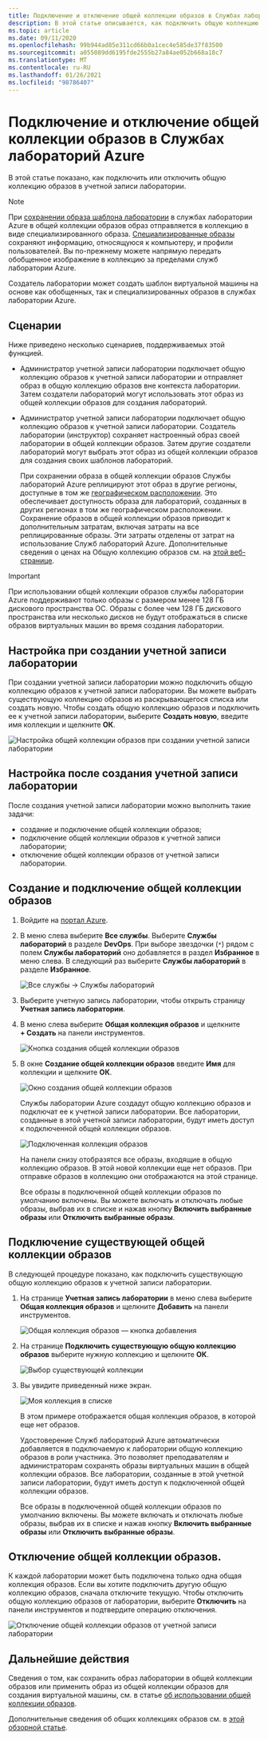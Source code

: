 ```yaml
---
title: Подключение и отключение общей коллекции образов в Службах лабораторий Azure | Документация Майкрософт
description: В этой статье описывается, как подключить общую коллекцию образов к лаборатории для аудитории в Службах лабораторий Azure.
ms.topic: article
ms.date: 09/11/2020
ms.openlocfilehash: 99b944ad85e311cd66b0a1cec4e585de37f83500
ms.sourcegitcommit: a055089dd6195fde2555b27a84ae052b668a18c7
ms.translationtype: MT
ms.contentlocale: ru-RU
ms.lasthandoff: 01/26/2021
ms.locfileid: "98786407"
---
```

# <a name="attach-or-detach-a-shared-image-gallery-in-azure-lab-services"></a>Подключение и отключение общей коллекции образов в Службах лабораторий Azure
В этой статье показано, как подключить или отключить общую коллекцию образов в учетной записи лаборатории. 

> [!NOTE]
> При [сохранении образа шаблона лаборатории](how-to-use-shared-image-gallery.md#save-an-image-to-the-shared-image-gallery) в службах лаборатории Azure в общей коллекции образов образ отправляется в коллекцию в виде специализированного образа. [Специализированные образы](../virtual-machines/shared-image-galleries.md#generalized-and-specialized-images) сохраняют информацию, относящуюся к компьютеру, и профили пользователей. Вы по-прежнему можете напрямую передать обобщенное изображение в коллекцию за пределами служб лаборатории Azure. 
>
> Создатель лаборатории может создать шаблон виртуальной машины на основе как обобщенных, так и специализированных образов в службах лаборатории Azure. 

## <a name="scenarios"></a>Сценарии
Ниже приведено несколько сценариев, поддерживаемых этой функцией. 

- Администратор учетной записи лаборатории подключает общую коллекцию образов к учетной записи лаборатории и отправляет образ в общую коллекцию образов вне контекста лаборатории. Затем создатели лабораторий могут использовать этот образ из общей коллекции образов для создания лабораторий. 
- Администратор учетной записи лаборатории подключает общую коллекцию образов к учетной записи лаборатории. Создатель лаборатории (инструктор) сохраняет настроенный образ своей лаборатории в общей коллекции образов. Затем другие создатели лабораторий могут выбрать этот образ из общей коллекции образов для создания своих шаблонов лабораторий. 

    При сохранении образа в общей коллекции образов Службы лабораторий Azure реплицируют этот образ в другие регионы, доступные в том же [географическом расположении](https://azure.microsoft.com/global-infrastructure/geographies/). Это обеспечивает доступность образа для лабораторий, созданных в других регионах в том же географическом расположении. Сохранение образов в общей коллекции образов приводит к дополнительным затратам, включая затраты на все реплицированные образы. Эти затраты отделены от затрат на использование Служб лабораторий Azure. Дополнительные сведения о ценах на Общую коллекцию образов см. на [этой веб-странице](../virtual-machines/shared-image-galleries.md#billing).

> [!IMPORTANT]
> При использовании общей коллекции образов службы лаборатории Azure поддерживают только образы с размером менее 128 ГБ дискового пространства ОС. Образы с более чем 128 ГБ дискового пространства или несколько дисков не будут отображаться в списке образов виртуальных машин во время создания лаборатории.

## <a name="configure-at-the-time-of-lab-account-creation"></a>Настройка при создании учетной записи лаборатории
При создании учетной записи лаборатории можно подключить общую коллекцию образов к учетной записи лаборатории. Вы можете выбрать существующую коллекцию образов из раскрывающегося списка или создать новую. Чтобы создать общую коллекцию образов и подключить ее к учетной записи лаборатории, выберите **Создать новую**, введите имя коллекции и щелкните **ОК**. 

![Настройка общей коллекции образов при создании учетной записи лаборатории](./media/how-to-use-shared-image-gallery/new-lab-account.png)

## <a name="configure-after-the-lab-account-is-created"></a>Настройка после создания учетной записи лаборатории
После создания учетной записи лаборатории можно выполнить такие задачи:

- создание и подключение общей коллекции образов;
- подключение общей коллекции образов к учетной записи лаборатории;
- отключение общей коллекции образов от учетной записи лаборатории.

## <a name="create-and-attach-a-shared-image-gallery"></a>Создание и подключение общей коллекции образов
1. Войдите на [портал Azure](https://portal.azure.com).
2. В меню слева выберите **Все службы**. Выберите **Службы лабораторий** в разделе **DevOps**. При выборе звездочки (`*`) рядом с полем **Службы лабораторий** оно добавляется в раздел **Избранное** в меню слева. В следующий раз выберите **Службы лабораторий** в разделе **Избранное**.

    ![Все службы -> Службы лабораторий](./media/tutorial-setup-lab-account/select-lab-accounts-service.png)
3. Выберите учетную запись лаборатории, чтобы открыть страницу **Учетная запись лаборатории**. 
4. В меню слева выберите **Общая коллекция образов** и щелкните **+ Создать** на панели инструментов.  

    ![Кнопка создания общей коллекции образов](./media/how-to-use-shared-image-gallery/new-shared-image-gallery-button.png)
5. В окне **Создание общей коллекции образов** введите **Имя** для коллекции и щелкните **ОК**. 

    ![Окно создания общей коллекции образов](./media/how-to-use-shared-image-gallery/create-shared-image-gallery-window.png)

    Службы лаборатории Azure создадут общую коллекцию образов и подключат ее к учетной записи лаборатории. Все лаборатории, созданные в этой учетной записи лаборатории, будут иметь доступ к подключенной общей коллекции образов. 

    ![Подключенная коллекция образов](./media/how-to-use-shared-image-gallery/image-gallery-in-list.png)

    На панели снизу отобразятся все образы, входящие в общую коллекцию образов. В этой новой коллекции еще нет образов. При отправке образов в коллекцию они отображаются на этой странице.     

    Все образы в подключенной общей коллекции образов по умолчанию включены. Вы можете включать и отключать любые образы, выбрав их в списке и нажав кнопку **Включить выбранные образы** или **Отключить выбранные образы**.

## <a name="attach-an-existing-shared-image-gallery"></a>Подключение существующей общей коллекции образов
В следующей процедуре показано, как подключить существующую общую коллекцию образов к учетной записи лаборатории. 

1. На странице **Учетная запись лаборатории** в меню слева выберите **Общая коллекция образов** и щелкните **Добавить** на панели инструментов. 

    ![Общая коллекция образов — кнопка добавления](./media/how-to-use-shared-image-gallery/sig-attach-button.png)
5. На странице **Подключить существующую общую коллекцию образов** выберите нужную коллекцию и щелкните **ОК**.

    ![Выбор существующей коллекции](./media/how-to-use-shared-image-gallery/select-image-gallery.png)
6. Вы увидите приведенный ниже экран. 

    ![Моя коллекция в списке](./media/how-to-use-shared-image-gallery/my-gallery-in-list.png)
    
    В этом примере отображается общая коллекция образов, в которой еще нет образов.

    Удостоверение Служб лабораторий Azure автоматически добавляется в подключаемую к лаборатории общую коллекцию образов в роли участника. Это позволяет преподавателям и администраторам сохранять образы виртуальных машин в общей коллекции образов. Все лаборатории, созданные в этой учетной записи лаборатории, будут иметь доступ к подключенной общей коллекции образов. 

    Все образы в подключенной общей коллекции образов по умолчанию включены. Вы можете включать и отключать любые образы, выбрав их в списке и нажав кнопку **Включить выбранные образы** или **Отключить выбранные образы**. 

## <a name="detach-a-shared-image-gallery"></a>Отключение общей коллекции образов.
К каждой лаборатории может быть подключена только одна общая коллекция образов. Если вы хотите подключить другую общую коллекцию образов, сначала отключите текущую. Чтобы отключить общую коллекцию образов от лаборатории, выберите **Отключить** на панели инструментов и подтвердите операцию отключения. 

![Отключение общей коллекции образов от учетной записи лаборатории](./media/how-to-use-shared-image-gallery/detach.png)

## <a name="next-steps"></a>Дальнейшие действия
Сведения о том, как сохранить образ лаборатории в общей коллекции образов или применить образ из общей коллекции образов для создания виртуальной машины, см. в статье [об использовании общей коллекции образов](how-to-use-shared-image-gallery.md).

Дополнительные сведения об общих коллекциях образов см. в [этой обзорной статье](../virtual-machines/shared-image-galleries.md).